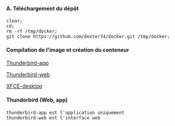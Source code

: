 #### A. Téléchargement du dépôt
```
clear;
cd;
rm -rf /tmp/docker;
git clone https://github.com/dexter74/docker.git /tmp/docker;
```

#### Compilation de l'image et création du conteneur
[Thunderbird-app](https://github.com/dexter74/docker/blob/main/thunderbird-app/readme.md)

[Thunderbird-web](https://github.com/dexter74/docker/blob/main/thunderbird-web/readme.md)

[XFCE-desktop](https://github.com/dexter74/docker/blob/main/xfce/readme.md)



#### Thunderbird (Web, app)
```
thunderbird-app est l'application uniquement
thunderbird-web est l'interface web
```
